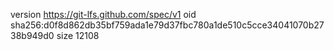 version https://git-lfs.github.com/spec/v1
oid sha256:d0f8d862db35bf759ada1e79d37fbc780a1de510c5cce34041070b2738b949d0
size 12108
